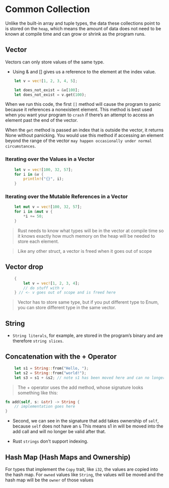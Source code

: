 # Common Collection 

Unlike the built-in array and tuple types, the data these collections point to is stored on the `heap`, which means the amount of data does not need to be known at compile time and can grow or shrink as the program runs. 


## Vector 

Vectors can only store values of the same type.

- Using & and [] gives us a reference to the element at the index value.

```rust
    let v = vec![1, 2, 3, 4, 5];

    let does_not_exist = &v[100];
    let does_not_exist = v.get(100);
```

When we run this code, the first `[]` method will cause the program to panic because it references a nonexistent element. This method is best used when you want your program to `crash` if there’s an attempt to access an element past the end of the vector.

When the `get` method is passed an index that is outside the vector, it returns None without panicking. You would use this method if accessing an element beyond the range of the vector `may happen occasionally under normal circumstances`. 

### Iterating over the Values in a Vector

```rust
    let v = vec![100, 32, 57];
    for i in &v {
        println!("{}", i);
    }
```

### Iterating over the Mutable References in a Vector

```rust
    let mut v = vec![100, 32, 57];
    for i in &mut v {
        *i += 50;
    }
```

> Rust needs to know what types will be in the vector at compile time so it knows exactly how much memory on the heap will be needed to store each element.

> Like any other struct, a vector is freed when it goes out of scope

## Vector drop

```rust
    {
        let v = vec![1, 2, 3, 4];
        // do stuff with v
    } // <- v goes out of scope and is freed here
```

> Vector has to store same type, but if you put different type to Enum, you can store different type in the same vector.


## String

- `String literals`, for example, are stored in the program’s binary and are therefore `string slices`.


## Concatenation with the + Operator

```rust
    let s1 = String::from("Hello, ");
    let s2 = String::from("world!");
    let s3 = s1 + &s2; // note s1 has been moved here and can no longer be used
```

> The + operator uses the add method, whose signature looks something like this:
```rust
fn add(self, s: &str) -> String {
    // implementation goes here
}
```

- Second, we can see in the signature that add takes ownership of `self`, because `self` does not have an `&` This means s1 in will be moved into the add call and will no longer be valid after that.

- Rust `strings` don’t support indexing.


## Hash Map (Hash Maps and Ownership)

For types that implement the `Copy` trait, like `i32`, the values are copied into the hash map. For `owned` values like `String`, the values will be moved and the hash map will be the `owner` of those values
